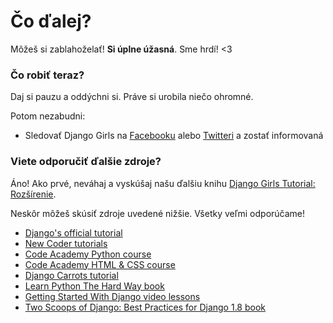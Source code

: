 # Čo ďalej?

Môžeš si zablahoželať! **Si úplne úžasná**. Sme hrdí! <3

### Čo robiť teraz?

Daj si pauzu a oddýchni si. Práve si urobila niečo ohromné.

Potom nezabudni:

*   Sledovať Django Girls na [Facebooku][1] alebo [Twitteri][2] a zostať informovaná

 [1]: http://facebook.com/djangogirls
 [2]: https://twitter.com/djangogirls

### Viete odporučiť ďalšie zdroje?

Áno! Ako prvé, neváhaj a vyskúšaj našu ďalšiu knihu [Django Girls Tutorial: Rozšírenie][3].

 [3]: http://djangogirls.gitbooks.io/django-girls-tutorial-extensions/

Neskôr môžeš skúsiť zdroje uvedené nižšie. Všetky veľmi odporúčame!

- [Django's official tutorial][4]
- [New Coder tutorials][5]
- [Code Academy Python course][6]
- [Code Academy HTML & CSS course][7]
- [Django Carrots tutorial][8]
- [Learn Python The Hard Way book][9]
- [Getting Started With Django video lessons][10]
- [Two Scoops of Django: Best Practices for Django 1.8 book][11]

 [4]: https://docs.djangoproject.com/en/1.11/intro/tutorial01/
 [5]: http://newcoder.io/tutorials/
 [6]: https://www.codecademy.com/en/tracks/python
 [7]: https://www.codecademy.com/tracks/web
 [8]: http://django.carrots.pl/en/
 [9]: http://learnpythonthehardway.org/book/
 [10]: http://gettingstartedwithdjango.com/
 [11]: https://twoscoopspress.com/products/two-scoops-of-django-1-8
